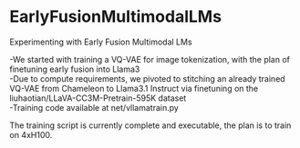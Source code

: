 # EarlyFusionMultimodalLMs
Experimenting with Early Fusion Multimodal LMs

-We started with training a VQ-VAE for image tokenization, with the plan of finetuning early fusion into Llama3 <br />
-Due to compute requirements, we pivoted to stitching an already trained VQ-VAE from Chameleon to Llama3.1 Instruct via finetuning on the liuhaotian/LLaVA-CC3M-Pretrain-595K dataset <br />
  -Training code available at net/vllamatrain.py <br />

The training script is currently complete and executable, the plan is to train on 4xH100.
